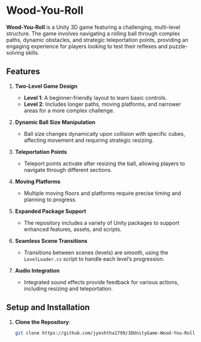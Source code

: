 # Wood-You-Roll

**Wood-You-Roll** is a Unity 3D game featuring a challenging, multi-level structure. The game involves navigating a rolling ball through complex paths, dynamic obstacles, and strategic teleportation points, providing an engaging experience for players looking to test their reflexes and puzzle-solving skills.

## Features

1. **Two-Level Game Design**
   - **Level 1**: A beginner-friendly layout to learn basic controls.
   - **Level 2**: Includes longer paths, moving platforms, and narrower areas for a more complex challenge.

2. **Dynamic Ball Size Manipulation**  
   - Ball size changes dynamically upon collision with specific cubes, affecting movement and requiring strategic resizing.

3. **Teleportation Points**  
   - Teleport points activate after resizing the ball, allowing players to navigate through different sections.

4. **Moving Platforms**  
   - Multiple moving floors and platforms require precise timing and planning to progress.

5. **Expanded Package Support**  
   - The repository includes a variety of Unity packages to support enhanced features, assets, and scripts.

6. **Seamless Scene Transitions**  
   - Transitions between scenes (levels) are smooth, using the `LevelLoader.cs` script to handle each level’s progression.

7. **Audio Integration**  
   - Integrated sound effects provide feedback for various actions, including resizing and teleportation.

## Setup and Installation

1. **Clone the Repository**:  
   ```bash
   git clone https://github.com/jyeshtha1799/3DUnityGame-Wood-You-Roll.git
